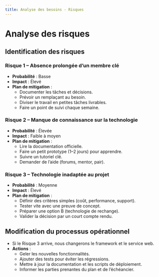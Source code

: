 ```yaml
---
title: Analyse des besoins - Risques
---
```


# Analyse des risques

## Identification des risques

### Risque 1 – Absence prolongée d’un membre clé

- **Probabilité** : Basse
- **Impact** : Élevé
- **Plan de mitigation** :
  - Documenter les tâches et décisions.
  - Prévoir un remplaçant au besoin.
  - Diviser le travail en petites tâches livrables.
  - Faire un point de suivi chaque semaine.

### Risque 2 – Manque de connaissance sur la technologie

- **Probabilité** : Élevée
- **Impact** : Faible à moyen
- **Plan de mitigation** :
  - Lire la documentation officielle.
  - Faire un petit prototype (1–2 jours) pour apprendre.
  - Suivre un tutoriel clé.
  - Demander de l’aide (forums, mentor, pair).

### Risque 3 – Technologie inadaptée au projet

- **Probabilité** : Moyenne
- **Impact** : Élevé
- **Plan de mitigation** :
  - Définir des critères simples (coût, performance, support).
  - Tester vite avec une preuve de concept.
  - Préparer une option B (technologie de rechange).
  - Valider la décision par un court compte rendu.

## Modification du processus opérationnel

- Si le Risque 3 arrive, nous changerons le framework et le service web.
- **Actions** :
  - Geler les nouvelles fonctionnalités.
  - Ajouter des tests pour éviter les régressions.
  - Mettre à jour la documentation et les scripts de déploiement.
  - Informer les parties prenantes du plan et de l’échéancier.
